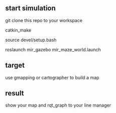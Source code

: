 ## start simulation
git clone this repo to your workspace

catkin_make

source devel/setup.bash

roslaunch mir_gazebo mir_maze_world.launch 

## target
use gmapping or cartographer to build a map
## result
show your map and rqt_graph to your line manager
